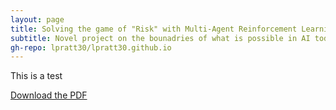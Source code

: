 ```yaml
---
layout: page
title: Solving the game of "Risk" with Multi-Agent Reinforcement Learning
subtitle: Novel project on the bounadries of what is possible in AI today
gh-repo: lpratt30/lpratt30.github.io
---
```


This is a test

[Download the PDF](../assets/pdf/Introduction_to_Computer_Science_Java_CSC_110AB_FALL_2020.pdf)
